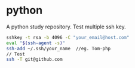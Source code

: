 # python
A python study repository. Test multiple ssh key.

```bash
sshkey -t rsa -b 4096 -C "your_email@host.com"
eval "$(ssh-agent -s)"
ssh-add ~/.ssh/your_name  //eg. Tom-php
// Test
ssh -T git@github.com
```
